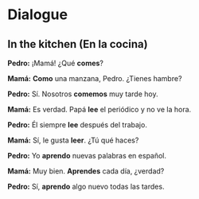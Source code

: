 # Dialogue

## In the kitchen (En la cocina)

**Pedro:** ¡Mamá! ¿Qué **comes**?

**Mamá:** **Como** una manzana, Pedro. ¿Tienes hambre?

**Pedro:** Sí. Nosotros **comemos** muy tarde hoy.

**Mamá:** Es verdad. Papá **lee** el periódico y no ve la hora.

**Pedro:** Él siempre **lee** después del trabajo.

**Mamá:** Sí, le gusta **leer**. ¿Tú qué haces?

**Pedro:** Yo **aprendo** nuevas palabras en español.

**Mamá:** Muy bien. **Aprendes** cada día, ¿verdad?

**Pedro:** Sí, **aprendo** algo nuevo todas las tardes.
